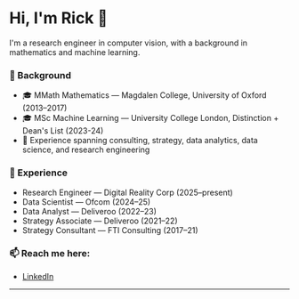 # Hi, I'm Rick 👋

I'm a research engineer in computer vision, with a background in mathematics and machine learning.

### 🧠 Background

- 🎓 MMath Mathematics — Magdalen College, University of Oxford (2013–2017)
- 🎓 MSc Machine Learning — University College London, Distinction + Dean's List (2023-24)
- 💼 Experience spanning consulting, strategy, data analytics, data science, and research engineering

### 💼 Experience  

- Research Engineer — Digital Reality Corp (2025–present)
- Data Scientist — Ofcom (2024–25)
- Data Analyst — Deliveroo (2022–23)
- Strategy Associate — Deliveroo (2021–22)
- Strategy Consultant — FTI Consulting (2017–21)

### 📫 Reach me here:

- [LinkedIn](https://www.linkedin.com/in/rick-collins-9b6642112/)  

---
